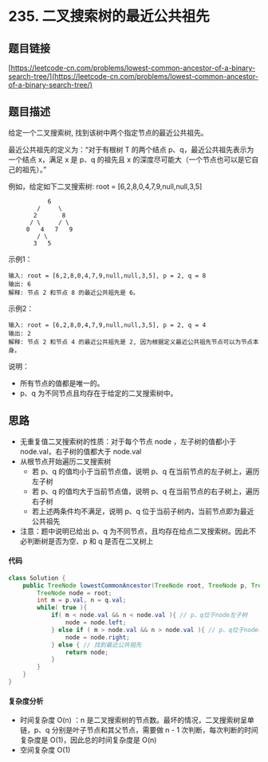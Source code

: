 # 235. 二叉搜索树的最近公共祖先

## 题目链接
[https://leetcode-cn.com/problems/lowest-common-ancestor-of-a-binary-search-tree/](https://leetcode-cn.com/problems/lowest-common-ancestor-of-a-binary-search-tree/)

## 题目描述
给定一个二叉搜索树, 找到该树中两个指定节点的最近公共祖先。

最近公共祖先的定义为：“对于有根树 T 的两个结点 p、q，最近公共祖先表示为一个结点 x，满足 x 是 p、q 的祖先且 x 的深度尽可能大（一个节点也可以是它自己的祖先）。”

例如，给定如下二叉搜索树:  root = [6,2,8,0,4,7,9,null,null,3,5]
```
           6
        /     \
       2       8
      / \     / \
     0   4   7   9
        / \
       3   5
```

示例1：
```
输入: root = [6,2,8,0,4,7,9,null,null,3,5], p = 2, q = 8
输出: 6 
解释: 节点 2 和节点 8 的最近公共祖先是 6。
```

示例2：
```
输入: root = [6,2,8,0,4,7,9,null,null,3,5], p = 2, q = 4
输出: 2
解释: 节点 2 和节点 4 的最近公共祖先是 2, 因为根据定义最近公共祖先节点可以为节点本身。
```

说明：
 - 所有节点的值都是唯一的。
 - p、q 为不同节点且均存在于给定的二叉搜索树中。

## 思路
 - 无重复值二叉搜索树的性质：对于每个节点 node ，左子树的值都小于 node.val，右子树的值都大于 node.val
 - 从根节点开始遍历二叉搜索树
   - 若 p、q 的值均小于当前节点值，说明 p、q 在当前节点的左子树上，遍历左子树
   - 若 p、q 的值均大于当前节点值，说明 p、q 在当前节点的右子树上，遍历右子树
   - 若上述两条件均不满足，说明 p、q 位于当前子树内，当前节点即为最近公共祖先
 - 注意：题中说明已给出 p、q 为不同节点，且均存在给点二叉搜索树。因此不必判断树是否为空、p 和 q 是否在二叉树上

#### 代码
```java
class Solution {
    public TreeNode lowestCommonAncestor(TreeNode root, TreeNode p, TreeNode q) {
        TreeNode node = root;
        int m = p.val, n = q.val;
        while( true ){
            if( m < node.val && n < node.val ){ // p、q位于node左子树
                node = node.left;
            } else if ( m > node.val && n > node.val ){ // p、q位于node右子树
                node = node.right;
            } else { // 找到最近公共祖先
                return node;
            }
        }
    }
}
```

#### 复杂度分析
 - 时间复杂度 O(n) ：n 是二叉搜索树的节点数。最坏的情况，二叉搜索树呈单链，p、q 分别是叶子节点和其父节点，需要做 n - 1 次判断，每次判断的时间复杂度是 O(1)，因此总的时间复杂度是 O(n)
 - 空间复杂度 O(1)